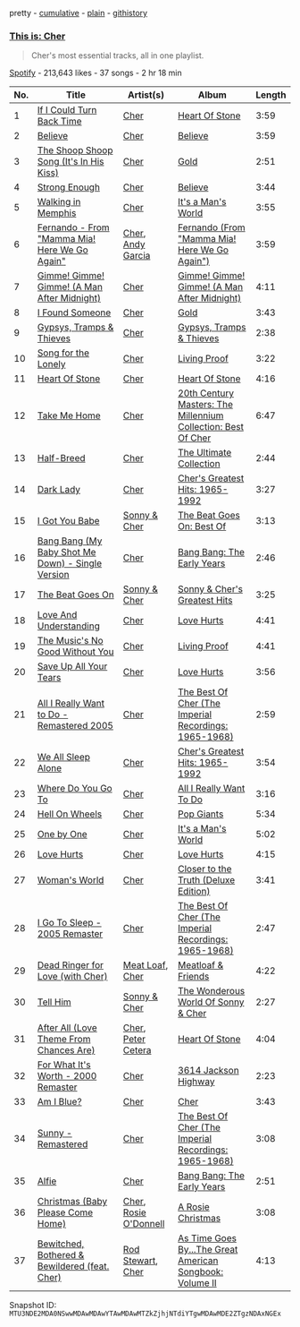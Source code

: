 pretty - [cumulative](/playlists/cumulative/37i9dQZF1DX3w9f3pg1Dyc.md) - [plain](/playlists/plain/37i9dQZF1DX3w9f3pg1Dyc) - [githistory](https://github.githistory.xyz/mackorone/spotify-playlist-archive/blob/main/playlists/plain/37i9dQZF1DX3w9f3pg1Dyc)

### [This is: Cher](https://open.spotify.com/playlist/37i9dQZF1DX3w9f3pg1Dyc)

> Cher's most essential tracks, all in one playlist.

[Spotify](https://open.spotify.com/user/spotify) - 213,643 likes - 37 songs - 2 hr 18 min

| No. | Title | Artist(s) | Album | Length |
|---|---|---|---|---|
| 1 | [If I Could Turn Back Time](https://open.spotify.com/track/6mYrhCAGWzTdF8QnKuchXM) | [Cher](https://open.spotify.com/artist/72OaDtakiy6yFqkt4TsiFt) | [Heart Of Stone](https://open.spotify.com/album/3srdrIrP3V7LTmRujRfLhK) | 3:59 |
| 2 | [Believe](https://open.spotify.com/track/2goLsvvODILDzeeiT4dAoR) | [Cher](https://open.spotify.com/artist/72OaDtakiy6yFqkt4TsiFt) | [Believe](https://open.spotify.com/album/0jZfbz0dNfDjPSg0hYJNth) | 3:59 |
| 3 | [The Shoop Shoop Song \(It's In His Kiss\)](https://open.spotify.com/track/5O5bTY3AE5FEp6KK8ALFq8) | [Cher](https://open.spotify.com/artist/72OaDtakiy6yFqkt4TsiFt) | [Gold](https://open.spotify.com/album/3YIX9PT8tcXuKCVDywqjmW) | 2:51 |
| 4 | [Strong Enough](https://open.spotify.com/track/144JMbvbR5txNzoZ112wo4) | [Cher](https://open.spotify.com/artist/72OaDtakiy6yFqkt4TsiFt) | [Believe](https://open.spotify.com/album/0jZfbz0dNfDjPSg0hYJNth) | 3:44 |
| 5 | [Walking in Memphis](https://open.spotify.com/track/60Pwcnt2y9ML9VP4gwrcxm) | [Cher](https://open.spotify.com/artist/72OaDtakiy6yFqkt4TsiFt) | [It's a Man's World](https://open.spotify.com/album/2PnxssdlO80Mt9ipZnu7MF) | 3:55 |
| 6 | [Fernando \- From "Mamma Mia! Here We Go Again"](https://open.spotify.com/track/4btXKZvLKtOfpIU4DR1MW5) | [Cher](https://open.spotify.com/artist/72OaDtakiy6yFqkt4TsiFt), [Andy Garcia](https://open.spotify.com/artist/5XaRUXHFbgs8LDoYzoPJ1R) | [Fernando \(From "Mamma Mia! Here We Go Again"\)](https://open.spotify.com/album/69ItTYUTVcGSiaul3gDApN) | 3:59 |
| 7 | [Gimme! Gimme! Gimme! \(A Man After Midnight\)](https://open.spotify.com/track/6dRj3dDseKfeIBfBMRboGN) | [Cher](https://open.spotify.com/artist/72OaDtakiy6yFqkt4TsiFt) | [Gimme! Gimme! Gimme! \(A Man After Midnight\)](https://open.spotify.com/album/59y1GvRkizGx5nAJpUbj4o) | 4:11 |
| 8 | [I Found Someone](https://open.spotify.com/track/3kWbQe2PIexW7vFwr2K0WZ) | [Cher](https://open.spotify.com/artist/72OaDtakiy6yFqkt4TsiFt) | [Gold](https://open.spotify.com/album/3YIX9PT8tcXuKCVDywqjmW) | 3:43 |
| 9 | [Gypsys, Tramps & Thieves](https://open.spotify.com/track/4WB7xpuqMYekEq8ll8L1to) | [Cher](https://open.spotify.com/artist/72OaDtakiy6yFqkt4TsiFt) | [Gypsys, Tramps & Thieves](https://open.spotify.com/album/67LytTCEM8bmXXR79DRQW0) | 2:38 |
| 10 | [Song for the Lonely](https://open.spotify.com/track/0EGU2LFVIfjvvWFVmklNzR) | [Cher](https://open.spotify.com/artist/72OaDtakiy6yFqkt4TsiFt) | [Living Proof](https://open.spotify.com/album/7D5aj4PKVRr3d5V2BYci4h) | 3:22 |
| 11 | [Heart Of Stone](https://open.spotify.com/track/7JfGwzWTF1e0SMA2KNAkYa) | [Cher](https://open.spotify.com/artist/72OaDtakiy6yFqkt4TsiFt) | [Heart Of Stone](https://open.spotify.com/album/60Q5H9OJaMs0sFzImKDJ8s) | 4:16 |
| 12 | [Take Me Home](https://open.spotify.com/track/3pSF9E2FFqaM1HPvNlUHW3) | [Cher](https://open.spotify.com/artist/72OaDtakiy6yFqkt4TsiFt) | [20th Century Masters: The Millennium Collection: Best Of Cher](https://open.spotify.com/album/5QLaLQHaWvAyZckTyoRcIw) | 6:47 |
| 13 | [Half\-Breed](https://open.spotify.com/track/3wXatbpQ57Nb9iEBuHmolP) | [Cher](https://open.spotify.com/artist/72OaDtakiy6yFqkt4TsiFt) | [The Ultimate Collection](https://open.spotify.com/album/0Erj1XbZaMmZXniIxGwGSw) | 2:44 |
| 14 | [Dark Lady](https://open.spotify.com/track/1MXnMdktScmuPOWhXe9kHw) | [Cher](https://open.spotify.com/artist/72OaDtakiy6yFqkt4TsiFt) | [Cher's Greatest Hits: 1965\-1992](https://open.spotify.com/album/7BwcYFAOuR2sreSCOkeReI) | 3:27 |
| 15 | [I Got You Babe](https://open.spotify.com/track/2SWBfqj1FrS8t8z56G55rP) | [Sonny & Cher](https://open.spotify.com/artist/71lGEtP9qYXDsSXjfexTqO) | [The Beat Goes On: Best Of](https://open.spotify.com/album/5QzkzMcvCJSk30pQS2mqia) | 3:13 |
| 16 | [Bang Bang \(My Baby Shot Me Down\) \- Single Version](https://open.spotify.com/track/6LLK7hZgXFYi5Jk4oRQvAl) | [Cher](https://open.spotify.com/artist/72OaDtakiy6yFqkt4TsiFt) | [Bang Bang: The Early Years](https://open.spotify.com/album/2aMAvNGDGXOdTqmeSdGyMg) | 2:46 |
| 17 | [The Beat Goes On](https://open.spotify.com/track/2tuWxZctCHB4ETgPE8rb34) | [Sonny & Cher](https://open.spotify.com/artist/71lGEtP9qYXDsSXjfexTqO) | [Sonny & Cher's Greatest Hits](https://open.spotify.com/album/29eSRaUxXYbOCx7CrgPSCG) | 3:25 |
| 18 | [Love And Understanding](https://open.spotify.com/track/1If8HmMDReLx4LbyQdpInL) | [Cher](https://open.spotify.com/artist/72OaDtakiy6yFqkt4TsiFt) | [Love Hurts](https://open.spotify.com/album/3ZyFUUSsd8pRI52pZeASPp) | 4:41 |
| 19 | [The Music's No Good Without You](https://open.spotify.com/track/0v5WpTxGUXgaMjKZtEtHc5) | [Cher](https://open.spotify.com/artist/72OaDtakiy6yFqkt4TsiFt) | [Living Proof](https://open.spotify.com/album/7D5aj4PKVRr3d5V2BYci4h) | 4:41 |
| 20 | [Save Up All Your Tears](https://open.spotify.com/track/3J8s0Ormb9Jncw6TutKWxf) | [Cher](https://open.spotify.com/artist/72OaDtakiy6yFqkt4TsiFt) | [Love Hurts](https://open.spotify.com/album/3ZyFUUSsd8pRI52pZeASPp) | 3:56 |
| 21 | [All I Really Want to Do \- Remastered 2005](https://open.spotify.com/track/3u650FGOhGmw3EjkLCzSJd) | [Cher](https://open.spotify.com/artist/72OaDtakiy6yFqkt4TsiFt) | [The Best Of Cher \(The Imperial Recordings: 1965\-1968\)](https://open.spotify.com/album/4T2UtxRqUgHDp85hSR7qLl) | 2:59 |
| 22 | [We All Sleep Alone](https://open.spotify.com/track/6liL3RmxVN0QDT7ckEr73O) | [Cher](https://open.spotify.com/artist/72OaDtakiy6yFqkt4TsiFt) | [Cher's Greatest Hits: 1965\-1992](https://open.spotify.com/album/7BwcYFAOuR2sreSCOkeReI) | 3:54 |
| 23 | [Where Do You Go To](https://open.spotify.com/track/75cZ0H446bllOjt2H7NjaW) | [Cher](https://open.spotify.com/artist/72OaDtakiy6yFqkt4TsiFt) | [All I Really Want To Do](https://open.spotify.com/album/4xt6SVC4HbZW3URl5EEif5) | 3:16 |
| 24 | [Hell On Wheels](https://open.spotify.com/track/7HkPgPRrAnkjtTDhDg6rFw) | [Cher](https://open.spotify.com/artist/72OaDtakiy6yFqkt4TsiFt) | [Pop Giants](https://open.spotify.com/album/0yI77U2C0foVe7JaQkTlvC) | 5:34 |
| 25 | [One by One](https://open.spotify.com/track/2uQGsGx9GUzYDWjbWzOALs) | [Cher](https://open.spotify.com/artist/72OaDtakiy6yFqkt4TsiFt) | [It's a Man's World](https://open.spotify.com/album/2PnxssdlO80Mt9ipZnu7MF) | 5:02 |
| 26 | [Love Hurts](https://open.spotify.com/track/1fgiXbKhU9EFnep9VSspqE) | [Cher](https://open.spotify.com/artist/72OaDtakiy6yFqkt4TsiFt) | [Love Hurts](https://open.spotify.com/album/3ZyFUUSsd8pRI52pZeASPp) | 4:15 |
| 27 | [Woman's World](https://open.spotify.com/track/57TMYpvEHheoTxf9Wdg3sh) | [Cher](https://open.spotify.com/artist/72OaDtakiy6yFqkt4TsiFt) | [Closer to the Truth \(Deluxe Edition\)](https://open.spotify.com/album/2nlX67uuNKD2avQ17vItT9) | 3:41 |
| 28 | [I Go To Sleep \- 2005 Remaster](https://open.spotify.com/track/7q4LJ5mOdkvilBFEeuUvgL) | [Cher](https://open.spotify.com/artist/72OaDtakiy6yFqkt4TsiFt) | [The Best Of Cher \(The Imperial Recordings: 1965\-1968\)](https://open.spotify.com/album/4T2UtxRqUgHDp85hSR7qLl) | 2:47 |
| 29 | [Dead Ringer for Love \(with Cher\)](https://open.spotify.com/track/7bIDaH8LtUT89nz5bpShPY) | [Meat Loaf](https://open.spotify.com/artist/7dnB1wSxbYa8CejeVg98hz), [Cher](https://open.spotify.com/artist/72OaDtakiy6yFqkt4TsiFt) | [Meatloaf & Friends](https://open.spotify.com/album/5ZqQEPEx6mzmNDeCqwm6RY) | 4:22 |
| 30 | [Tell Him](https://open.spotify.com/track/1346XpPwnJy3MuOMnVJeMG) | [Sonny & Cher](https://open.spotify.com/artist/71lGEtP9qYXDsSXjfexTqO) | [The Wonderous World Of Sonny & Cher](https://open.spotify.com/album/6mAI29URqF3tCpt2FTksXh) | 2:27 |
| 31 | [After All \(Love Theme From Chances Are\)](https://open.spotify.com/track/7sJMvQOkYs6u3vMQUYvVoK) | [Cher](https://open.spotify.com/artist/72OaDtakiy6yFqkt4TsiFt), [Peter Cetera](https://open.spotify.com/artist/5xWPOujQqd4wXyB08slZ9Z) | [Heart Of Stone](https://open.spotify.com/album/60Q5H9OJaMs0sFzImKDJ8s) | 4:04 |
| 32 | [For What It's Worth \- 2000 Remaster](https://open.spotify.com/track/3cW2hoUXj5M2JCAodq9kDm) | [Cher](https://open.spotify.com/artist/72OaDtakiy6yFqkt4TsiFt) | [3614 Jackson Highway](https://open.spotify.com/album/3Q4MLOhuoqRLaOtB6ybvNE) | 2:23 |
| 33 | [Am I Blue?](https://open.spotify.com/track/5vpC7WEYXenTHnSusNGMTS) | [Cher](https://open.spotify.com/artist/72OaDtakiy6yFqkt4TsiFt) | [Cher](https://open.spotify.com/album/03YdQOacpD400DDVRfZVn0) | 3:43 |
| 34 | [Sunny \- Remastered](https://open.spotify.com/track/60HzQZiqYGxmfrcUxl0Ze2) | [Cher](https://open.spotify.com/artist/72OaDtakiy6yFqkt4TsiFt) | [The Best Of Cher \(The Imperial Recordings: 1965\-1968\)](https://open.spotify.com/album/4T2UtxRqUgHDp85hSR7qLl) | 3:08 |
| 35 | [Alfie](https://open.spotify.com/track/0u5J4IdTy7HSloMZSdsClZ) | [Cher](https://open.spotify.com/artist/72OaDtakiy6yFqkt4TsiFt) | [Bang Bang: The Early Years](https://open.spotify.com/album/2aMAvNGDGXOdTqmeSdGyMg) | 2:51 |
| 36 | [Christmas \(Baby Please Come Home\)](https://open.spotify.com/track/4uopTtTNE6LxT0HAQLV5vU) | [Cher](https://open.spotify.com/artist/72OaDtakiy6yFqkt4TsiFt), [Rosie O'Donnell](https://open.spotify.com/artist/4V8U8U6LwsHGyRTLCt9t19) | [A Rosie Christmas](https://open.spotify.com/album/6BUs2apP30tvw6NgqO3YXT) | 3:08 |
| 37 | [Bewitched, Bothered & Bewildered \(feat\. Cher\)](https://open.spotify.com/track/7ca5UV2hg1TtD1WWDbx3DI) | [Rod Stewart](https://open.spotify.com/artist/2y8Jo9CKhJvtfeKOsYzRdT), [Cher](https://open.spotify.com/artist/72OaDtakiy6yFqkt4TsiFt) | [As Time Goes By...The Great American Songbook: Volume II](https://open.spotify.com/album/6YTypI5yRIIdixEV25ccgQ) | 4:13 |

Snapshot ID: `MTU3NDE2MDA0NSwwMDAwMDAwYTAwMDAwMTZkZjhjNTdiYTgwMDAwMDE2ZTgzNDAxNGEx`
